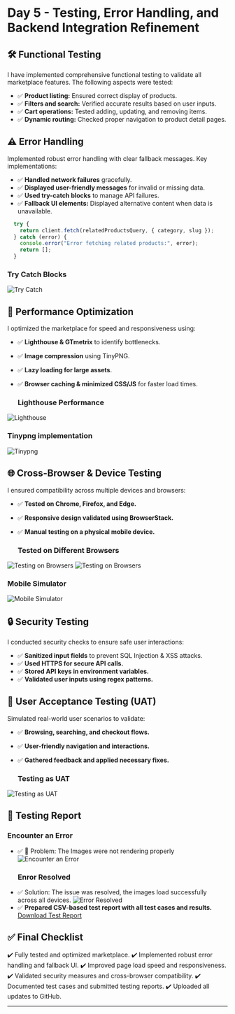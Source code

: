 # Day 5 - Testing, Error Handling, and Backend Integration Refinement

## 🛠️ Functional Testing
I have implemented comprehensive functional testing to validate all marketplace features. The following aspects were tested:
- ✅ **Product listing:** Ensured correct display of products.
- ✅ **Filters and search:** Verified accurate results based on user inputs.
- ✅ **Cart operations:** Tested adding, updating, and removing items.
- ✅ **Dynamic routing:** Checked proper navigation to product detail pages.


## ⚠️ Error Handling
Implemented robust error handling with clear fallback messages. Key implementations:
- ✅ **Handled network failures** gracefully.
- ✅ **Displayed user-friendly messages** for invalid or missing data.
- ✅ **Used try-catch blocks** to manage API failures.
- ✅ **Fallback UI elements:** Displayed alternative content when data is unavailable.

```javascript
  try {
    return client.fetch(relatedProductsQuery, { category, slug });
  } catch (error) {
    console.error("Error fetching related products:", error);
    return [];
  }
```

  ### Try Catch Blocks
 ![Try Catch ](try-catch.png)

## 🚀 Performance Optimization
I optimized the marketplace for speed and responsiveness using:
- ✅ **Lighthouse & GTmetrix** to identify bottlenecks.
- ✅ **Image compression** using TinyPNG.
- ✅ **Lazy loading for large assets**.
- ✅ **Browser caching & minimized CSS/JS** for faster load times.

  ### Lighthouse Performance 
 ![Lighthouse](perform.png)

   ### Tinypng implementation
 ![Tinypng](tinypng.png)

## 🌐 Cross-Browser & Device Testing
I ensured compatibility across multiple devices and browsers:
- ✅ **Tested on Chrome, Firefox, and Edge.**
- ✅ **Responsive design validated using BrowserStack.**
- ✅ **Manual testing on a physical mobile device.**

   ### Tested on Different Browsers
 ![Testing on Browsers](browsers.png)
 ![Testing on Browsers](browser.png)

   ### Mobile Simulator
 ![Mobile Simulator](mobile.png)

## 🔒 Security Testing
I conducted security checks to ensure safe user interactions:
- ✅ **Sanitized input fields** to prevent SQL Injection & XSS attacks.
- ✅ **Used HTTPS for secure API calls.**
- ✅ **Stored API keys in environment variables.**
- ✅ **Validated user inputs using regex patterns.**



## 👥 User Acceptance Testing (UAT)
Simulated real-world user scenarios to validate:
- ✅ **Browsing, searching, and checkout flows.**
- ✅ **User-friendly navigation and interactions.**
- ✅ **Gathered feedback and applied necessary fixes.**

   ### Testing as UAT
 ![Testing as UAT](uat.png)


## 📄 Testing Report
   ### Encounter an Error
- ✅ 🚨 Problem: The Images were not rendering properly
 ![Encounter an Error](error.png)
  ### Enror Resolved
- ✅ Solution: The issue was resolved, the images load successfully across all devices.
 ![Error Resolved](resolved.png)
- ✅ **Prepared CSV-based test report with all test cases and results.**
  [Download Test Report](report.csv)  



## ✅ Final Checklist
✔️ Fully tested and optimized marketplace.
✔️ Implemented robust error handling and fallback UI.
✔️ Improved page load speed and responsiveness.
✔️ Validated security measures and cross-browser compatibility.
✔️ Documented test cases and submitted testing reports.
✔️ Uploaded all updates to GitHub.



---

